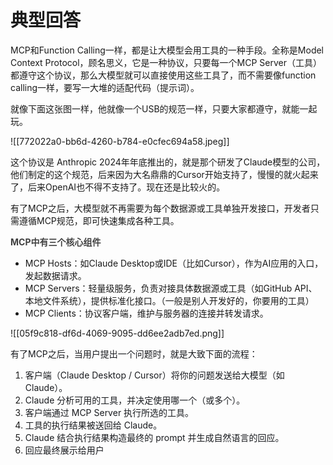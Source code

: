 # 典型回答


MCP和Function Calling一样，都是让大模型会用工具的一种手段。全称是Model Context Protocol，顾名思义，它是一种协议，只要每一个MCP Server（工具）都遵守这个协议，那么大模型就可以直接使用这些工具了，而不需要像function calling一样，要写一大堆的适配代码（提示词）。



就像下面这张图一样，他就像一个USB的规范一样，只要大家都遵守，就能一起玩。



![[772022a0-bb6d-4260-b784-e0cfec694a58.jpeg]]



这个协议是<font style="color:rgb(25, 27, 31);"> </font>Anthropic 2024年年底推出的，就是那个研发了Claude模型的公司，他们制定的这个规范，后来因为大名鼎鼎的Cursor开始支持了，慢慢的就火起来了，后来OpenAI也不得不支持了。现在还是比较火的。



有了MCP之后，大模型就不再需要为每个数据源或工具单独开发接口，开发者只需遵循MCP规范，即可快速集成各种工具。



**<font style="color:rgb(64, 64, 64);">MCP中有三个核心组件</font>**



+ MCP Hosts：如Claude Desktop或IDE（比如Cursor），作为AI应用的入口，发起数据请求。
+ MCP Servers：轻量级服务，负责对接具体数据源或工具（如GitHub API、本地文件系统），提供标准化接口。（一般是别人开发好的，你要用的工具）
+ MCP Clients：协议客户端，维护与服务器的连接并转发请求。



![[05f9c818-df6d-4069-9095-dd6ee2adb7ed.png]]





<font style="color:rgb(25, 27, 31);">有了MCP之后，当用户提出一个问题时，就是大致下面的流程：</font>

1. <font style="color:rgb(25, 27, 31);">客户端（Claude Desktop / Cursor）将你的问题发送给大模型（如Claude）。</font>
2. <font style="color:rgb(25, 27, 31);">Claude 分析可用的工具，并决定使用哪一个（或多个）。</font>
3. <font style="color:rgb(25, 27, 31);">客户端通过 MCP Server 执行所选的工具。</font>
4. <font style="color:rgb(25, 27, 31);">工具的执行结果被送回给 Claude。</font>
5. <font style="color:rgb(25, 27, 31);">Claude 结合执行结果构造最终的 prompt 并生成自然语言的回应。</font>
6. <font style="color:rgb(25, 27, 31);">回应最终展示给用户</font>

<font style="color:rgb(25, 27, 31);"></font>

<font style="color:rgb(25, 27, 31);"></font>

<font style="color:rgb(25, 27, 31);"></font>

<font style="color:rgb(64, 64, 64);"></font>

